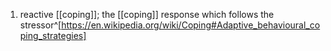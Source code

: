 1. reactive [[coping]]; the [[coping]] response which follows the stressor^[https://en.wikipedia.org/wiki/Coping#Adaptive_behavioural_coping_strategies]